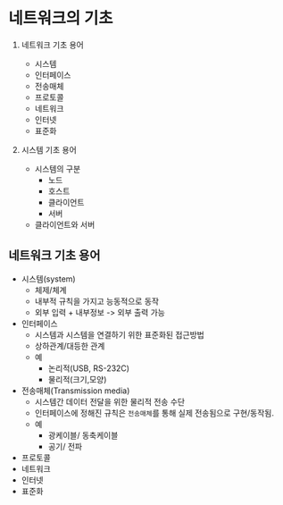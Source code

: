 # 네트워크의 기초
1. 네트워크 기초 용어
    - 시스템
    - 인터페이스
    - 전송매체
    - 프로토콜
    - 네트워크
    - 인터넷
    - 표준화

2. 시스템 기초 용어
    - 시스템의 구분
        - 노드
        - 호스트
        - 클라이언트
        - 서버
    - 클라이언트와 서버

## 네트워크 기초 용어
- 시스템(system)
    - 체제/체계
    - 내부적 규칙을 가지고 능동적으로 동작
    - 외부 입력 + 내부정보 -> 외부 출력 가능
- 인터페이스
    - 시스템과 시스템을 연결하기 위한 표준화된 접근방법
    - 상하관계/대등한 관계
    - 예
        - 논리적(USB, RS-232C)
        - 물리적(크기,모양)
- 전송매체(Transmission media)
    - 시스템간 데이터 전달을 위한 물리적 전송 수단
    - 인터페이스에 정해진 규칙은 `전송매체`를 통해 실제 전송됨으로 구현/동작됨.
    - 예
        - 광케이블/ 동축케이블
        - 공기/ 전파
- 프로토콜
- 네트워크
- 인터넷
- 표준화